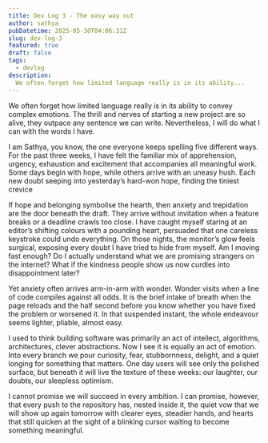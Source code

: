 ```yaml
---
title: Dev Log 3 - The easy way out
author: sathya
pubDatetime: 2025-05-30T04:06:31Z
slug: dev-log-3
featured: true
draft: false
tags:
  - devlog
description:
  We often forget how limited language really is in its ability...
---
```


We often forget how limited language really is in its ability to convey complex emotions. The thrill and nerves of starting a new project are so alive, they outpace any sentence we can write. Nevertheless, I will do what I can with the words I have.

I am Sathya, you know, the one everyone keeps spelling five different ways. For the past three weeks, I have felt the familiar mix of apprehension, urgency, exhaustion and excitement that accompanies all meaningful work. Some days begin with hope, while others arrive with an uneasy hush. Each new doubt seeping into yesterday’s hard-won hope, finding the tiniest crevice

If hope and belonging symbolise the hearth, then anxiety and trepidation are the door beneath the draft. They arrive without invitation when a feature breaks or a deadline crawls too close. I have caught myself staring at an editor’s shifting colours with a pounding heart, persuaded that one careless keystroke could undo everything. On those nights, the monitor’s glow feels surgical, exposing every doubt I have tried to hide from myself. Am I moving fast enough? Do I actually understand what we are promising strangers on the internet? What if the kindness people show us now curdles into disappointment later?

Yet anxiety often arrives arm-in-arm with wonder. Wonder visits when a line of code compiles against all odds. It is the brief intake of breath when the page reloads and the half second before you know whether you have fixed the problem or worsened it. In that suspended instant, the whole endeavour seems lighter, pliable, almost easy.

I used to think building software was primarily an act of intellect, algorithms, architectures, clever abstractions. Now I see it is equally an act of emotion. Into every branch we pour curiosity, fear, stubbornness, delight, and a quiet longing for something that matters. One day users will see only the polished surface, but beneath it will live the texture of these weeks: our laughter, our doubts, our sleepless optimism.

I cannot promise we will succeed in every ambition. I can promise, however, that every push to the repository has, nested inside it, the quiet vow that we will show up again tomorrow with clearer eyes, steadier hands, and hearts that still quicken at the sight of a blinking cursor waiting to become something meaningful.
